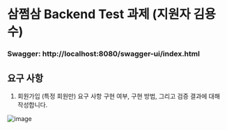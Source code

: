# 삼쩜삼 Backend Test 과제 (지원자 김용수)

### Swagger: http://localhost:8080/swagger-ui/index.html

## 요구 사항
1. 회원가입 (특정 회원만)
요구 사항 구현 여부, 구현 방법, 그리고
검증 결과에 대해 작성합니다.

![image](https://github.com/aidenk0312/szsYS/assets/124583630/92c8f87a-aaa0-4ab5-84cc-728fddbba313)
